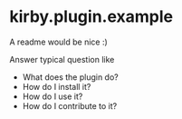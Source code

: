 # kirby.plugin.example
A readme would be nice :)

Answer typical question like 
* What does the plugin do?
* How do I install it?
* How do I use it?
* How do I contribute to it?
